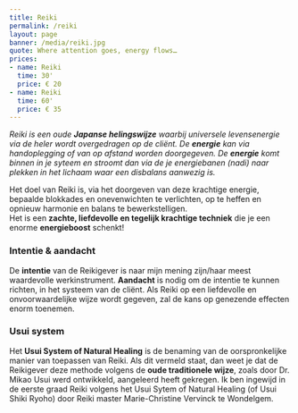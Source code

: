 ```yaml
---
title: Reiki
permalink: /reiki
layout: page
banner: /media/reiki.jpg
quote: Where attention goes, energy flows…
prices:
- name: Reiki
  time: 30'
  price: € 20
- name: Reiki
  time: 60'
  price: € 35
---
```


_Reiki is een oude **Japanse helingswijze** waarbij universele levensenergie via de heler wordt overgedragen op de cliënt. De **energie** kan via handoplegging of van op afstand worden doorgegeven. De **energie** komt binnen in je syteem en stroomt dan via de je energiebanen (nadi) naar plekken in het lichaam waar een disbalans aanwezig is._

Het doel van Reiki is, via het doorgeven van deze krachtige energie, bepaalde blokkades en onevenwichten te verlichten, op te heffen en opnieuw harmonie en balans te bewerkstelligen.  
Het is een **zachte, liefdevolle en tegelijk krachtige techniek** die je een enorme **energieboost** schenkt!

### Intentie & aandacht

De **intentie** van de Reikigever is naar mijn mening zijn/haar meest waardevolle werkinstrument. **Aandacht** is nodig om de intentie te kunnen richten, in het systeem van de cliënt. Als Reiki op een liefdevolle en onvoorwaardelijke wijze wordt gegeven, zal de kans op genezende effecten enorm toenemen.

### Usui system

Het **Usui System of Natural Healing** is de benaming van de oorspronkelijke manier van toepassen van Reiki. Als dit vermeld staat, dan weet je dat de Reikigever deze methode volgens de **oude traditionele wijze**, zoals door Dr. Mikao Usui werd ontwikkeld, aangeleerd heeft gekregen.  Ik ben ingewijd in de eerste graad Reiki volgens het Usui Sytem of Natural Healing (of Usui Shiki Ryoho) door Reiki master Marie-Christine Vervinck te Wondelgem.
